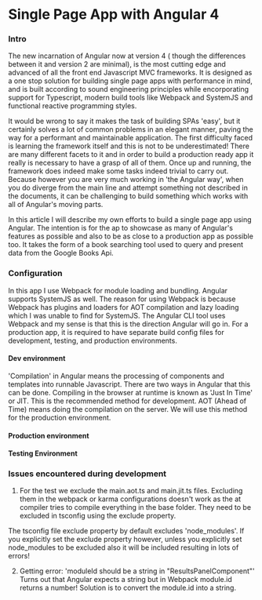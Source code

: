 # Single Page App with Angular 4

### Intro
The new incarnation of Angular now at version 4 ( though the differences between it and version 2 are minimal), is the most cutting edge and advanced of all the front end Javascript MVC frameworks. It is designed as a one stop solution for building single page apps with performance in mind, and is built according to sound engineering principles while encorporating support for Typescript, modern build tools like Webpack and SystemJS and functional reactive programming styles.

It would be wrong to say it makes the task of building SPAs 'easy', but it certainly solves a lot of common problems in an elegant manner, paving the way for a performant and maintainable application. The first difficulty faced is learning the framework itself and this is not to be underestimated! There are many different facets to it and in order to build a production ready app it really is necessary to have a grasp of all of them. Once up and running, the framework does indeed make some tasks indeed trivial to carry out. Because however you are very much working in 'the Angular way', when you do diverge from the main line and attempt something not described in the documents, it can be challenging to build something which works with all of Angular's moving parts.

In this article I will describe my own efforts to build a single page app using Angular. The intention is for the ap to showcase as many of Angular's features as possible and also to be as close to a production app as possible too. It takes the form of a book searching tool used to query and present data from the Google Books Api.


### Configuration
In this app I use Webpack for module loading and bundling. Angular supports SystemJS as well. The reason for using
Webpack is because Webpack has plugins and loaders for AOT compilation and lazy loading which I was unable to find for SystemJS. The Angular CLI tool uses Webpack and my sense is that this is the direction Angular will go in.
For a production app, it is required to have separate build config files for development, testing, and production environments.

#### Dev environment
 'Compilation' in Angular means the processing of components and templates into runnable Javascript. There are two ways in Angular that this can be done. Compiling in the browser at runtime is known as 'Just In Time' or JIT. This is the recommended method for development. AOT (Ahead of Time) means doing the compilation on the server. We will use this method for the production environment.

#### Production environment

#### Testing Environment

### Issues encountered during development

1. For the test we exclude the main.aot.ts and main.jit.ts files. Excluding them in the webpack or karma configurations doesn't work as the at compiler tries to compile everything in the base folder. They need to be excluded in tsconfig using the exclude property.

The tsconfig file exclude property by default excludes 'node_modules'. If you explicitly set the exclude property however, unless you explicitly set node_modules to be excluded also it will be included resulting in lots of errors!


2. Getting error: 'moduleId should be a string in "ResultsPanelComponent"'
Turns out that Angular expects a string but in Webpack module.id returns a number! Solution is to convert the module.id into a string.





